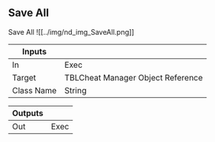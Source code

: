 ## Save All
Save All
![[../img/nd_img_SaveAll.png]]

|Inputs||
|--|--|
| In | Exec |
| Target | TBLCheat Manager Object Reference |
| Class Name | String |

|Outputs||
|--|--|
| Out | Exec |
